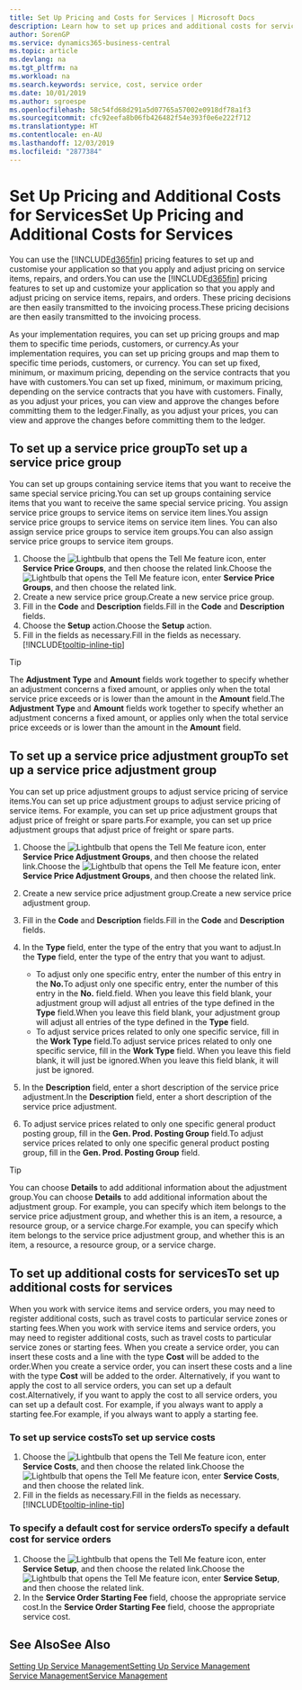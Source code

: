 ```yaml
---
title: Set Up Pricing and Costs for Services | Microsoft Docs
description: Learn how to set up prices and additional costs for services.
author: SorenGP
ms.service: dynamics365-business-central
ms.topic: article
ms.devlang: na
ms.tgt_pltfrm: na
ms.workload: na
ms.search.keywords: service, cost, service order
ms.date: 10/01/2019
ms.author: sgroespe
ms.openlocfilehash: 58c54fd68d291a5d07765a57002e0918df78a1f3
ms.sourcegitcommit: cfc92eefa8b06fb426482f54e393f0e6e222f712
ms.translationtype: HT
ms.contentlocale: en-AU
ms.lasthandoff: 12/03/2019
ms.locfileid: "2877384"
---
```

# <a name="set-up-pricing-and-additional-costs-for-services"></a><span data-ttu-id="eb377-103">Set Up Pricing and Additional Costs for Services</span><span class="sxs-lookup"><span data-stu-id="eb377-103">Set Up Pricing and Additional Costs for Services</span></span>
<span data-ttu-id="eb377-104">You can use the [!INCLUDE[d365fin](includes/d365fin_md.md)] pricing features to set up and customise your application so that you apply and adjust pricing on service items, repairs, and orders.</span><span class="sxs-lookup"><span data-stu-id="eb377-104">You can use the [!INCLUDE[d365fin](includes/d365fin_md.md)] pricing features to set up and customize your application so that you apply and adjust pricing on service items, repairs, and orders.</span></span> <span data-ttu-id="eb377-105">These pricing decisions are then easily transmitted to the invoicing process.</span><span class="sxs-lookup"><span data-stu-id="eb377-105">These pricing decisions are then easily transmitted to the invoicing process.</span></span>  
  
<span data-ttu-id="eb377-106">As your implementation requires, you can set up pricing groups and map them to specific time periods, customers, or currency.</span><span class="sxs-lookup"><span data-stu-id="eb377-106">As your implementation requires, you can set up pricing groups and map them to specific time periods, customers, or currency.</span></span> <span data-ttu-id="eb377-107">You can set up fixed, minimum, or maximum pricing, depending on the service contracts that you have with customers.</span><span class="sxs-lookup"><span data-stu-id="eb377-107">You can set up fixed, minimum, or maximum pricing, depending on the service contracts that you have with customers.</span></span> <span data-ttu-id="eb377-108">Finally, as you adjust your prices, you can view and approve the changes before committing them to the ledger.</span><span class="sxs-lookup"><span data-stu-id="eb377-108">Finally, as you adjust your prices, you can view and approve the changes before committing them to the ledger.</span></span>  

## <a name="to-set-up-a-service-price-group"></a><span data-ttu-id="eb377-109">To set up a service price group</span><span class="sxs-lookup"><span data-stu-id="eb377-109">To set up a service price group</span></span>
<span data-ttu-id="eb377-110">You can set up groups containing service items that you want to receive the same special service pricing.</span><span class="sxs-lookup"><span data-stu-id="eb377-110">You can set up groups containing service items that you want to receive the same special service pricing.</span></span> <span data-ttu-id="eb377-111">You assign service price groups to service items on service item lines.</span><span class="sxs-lookup"><span data-stu-id="eb377-111">You assign service price groups to service items on service item lines.</span></span> <span data-ttu-id="eb377-112">You can also assign service price groups to service item groups.</span><span class="sxs-lookup"><span data-stu-id="eb377-112">You can also assign service price groups to service item groups.</span></span>  

1. <span data-ttu-id="eb377-113">Choose the ![Lightbulb that opens the Tell Me feature](media/ui-search/search_small.png "Tell me what you want to do") icon, enter **Service Price Groups**, and then choose the related link.</span><span class="sxs-lookup"><span data-stu-id="eb377-113">Choose the ![Lightbulb that opens the Tell Me feature](media/ui-search/search_small.png "Tell me what you want to do") icon, enter **Service Price Groups**, and then choose the related link.</span></span>  
2. <span data-ttu-id="eb377-114">Create a new service price group.</span><span class="sxs-lookup"><span data-stu-id="eb377-114">Create a new service price group.</span></span>  
3. <span data-ttu-id="eb377-115">Fill in the **Code** and **Description** fields.</span><span class="sxs-lookup"><span data-stu-id="eb377-115">Fill in the **Code** and **Description** fields.</span></span>  
4. <span data-ttu-id="eb377-116">Choose the **Setup** action.</span><span class="sxs-lookup"><span data-stu-id="eb377-116">Choose the **Setup** action.</span></span>  
2. <span data-ttu-id="eb377-117">Fill in the fields as necessary.</span><span class="sxs-lookup"><span data-stu-id="eb377-117">Fill in the fields as necessary.</span></span> [!INCLUDE[tooltip-inline-tip](includes/tooltip-inline-tip_md.md)]  

 > [!Tip]
 > <span data-ttu-id="eb377-118">The **Adjustment Type** and **Amount** fields work together to specify whether an adjustment concerns a fixed amount, or applies only when the total service price exceeds or is lower than the amount in the **Amount** field.</span><span class="sxs-lookup"><span data-stu-id="eb377-118">The **Adjustment Type** and **Amount** fields work together to specify whether an adjustment concerns a fixed amount, or applies only when the total service price exceeds or is lower than the amount in the **Amount** field.</span></span>  

## <a name="to-set-up-a-service-price-adjustment-group"></a><span data-ttu-id="eb377-119">To set up a service price adjustment group</span><span class="sxs-lookup"><span data-stu-id="eb377-119">To set up a service price adjustment group</span></span>  
<span data-ttu-id="eb377-120">You can set up price adjustment groups to adjust service pricing of service items.</span><span class="sxs-lookup"><span data-stu-id="eb377-120">You can set up price adjustment groups to adjust service pricing of service items.</span></span> <span data-ttu-id="eb377-121">For example, you can set up price adjustment groups that adjust price of freight or spare parts.</span><span class="sxs-lookup"><span data-stu-id="eb377-121">For example, you can set up price adjustment groups that adjust price of freight or spare parts.</span></span>  
  
1. <span data-ttu-id="eb377-122">Choose the ![Lightbulb that opens the Tell Me feature](media/ui-search/search_small.png "Tell me what you want to do") icon, enter **Service Price Adjustment Groups**, and then choose the related link.</span><span class="sxs-lookup"><span data-stu-id="eb377-122">Choose the ![Lightbulb that opens the Tell Me feature](media/ui-search/search_small.png "Tell me what you want to do") icon, enter **Service Price Adjustment Groups**, and then choose the related link.</span></span>  
2. <span data-ttu-id="eb377-123">Create a new service price adjustment group.</span><span class="sxs-lookup"><span data-stu-id="eb377-123">Create a new service price adjustment group.</span></span>  
3. <span data-ttu-id="eb377-124">Fill in the **Code** and **Description** fields.</span><span class="sxs-lookup"><span data-stu-id="eb377-124">Fill in the **Code** and **Description** fields.</span></span>  
4. <span data-ttu-id="eb377-125">In the **Type** field, enter the type of the entry that you want to adjust.</span><span class="sxs-lookup"><span data-stu-id="eb377-125">In the **Type** field, enter the type of the entry that you want to adjust.</span></span>  
  
    * <span data-ttu-id="eb377-126">To adjust only one specific entry, enter the number of this entry in the **No.**</span><span class="sxs-lookup"><span data-stu-id="eb377-126">To adjust only one specific entry, enter the number of this entry in the **No.**</span></span> <span data-ttu-id="eb377-127">field.</span><span class="sxs-lookup"><span data-stu-id="eb377-127">field.</span></span> <span data-ttu-id="eb377-128">When you leave this field blank, your adjustment group will adjust all entries of the type defined in the **Type** field.</span><span class="sxs-lookup"><span data-stu-id="eb377-128">When you leave this field blank, your adjustment group will adjust all entries of the type defined in the **Type** field.</span></span>  
    * <span data-ttu-id="eb377-129">To adjust service prices related to only one specific service, fill in the **Work Type** field.</span><span class="sxs-lookup"><span data-stu-id="eb377-129">To adjust service prices related to only one specific service, fill in the **Work Type** field.</span></span> <span data-ttu-id="eb377-130">When you leave this field blank, it will just be ignored.</span><span class="sxs-lookup"><span data-stu-id="eb377-130">When you leave this field blank, it will just be ignored.</span></span>  
  
5. <span data-ttu-id="eb377-131">In the **Description** field, enter a short description of the service price adjustment.</span><span class="sxs-lookup"><span data-stu-id="eb377-131">In the **Description** field, enter a short description of the service price adjustment.</span></span>  
6. <span data-ttu-id="eb377-132">To adjust service prices related to only one specific general product posting group, fill in the **Gen. Prod. Posting Group** field.</span><span class="sxs-lookup"><span data-stu-id="eb377-132">To adjust service prices related to only one specific general product posting group, fill in the **Gen. Prod. Posting Group** field.</span></span>

> [!Tip]
> <span data-ttu-id="eb377-133">You can choose **Details** to add additional information about the adjustment group.</span><span class="sxs-lookup"><span data-stu-id="eb377-133">You can choose **Details** to add additional information about the adjustment group.</span></span> <span data-ttu-id="eb377-134">For example, you can specify which item belongs to the service price adjustment group, and whether this is an item, a resource, a resource group, or a service charge.</span><span class="sxs-lookup"><span data-stu-id="eb377-134">For example, you can specify which item belongs to the service price adjustment group, and whether this is an item, a resource, a resource group, or a service charge.</span></span>  

## <a name="to-set-up-additional-costs-for-services"></a><span data-ttu-id="eb377-135">To set up additional costs for services</span><span class="sxs-lookup"><span data-stu-id="eb377-135">To set up additional costs for services</span></span>
<span data-ttu-id="eb377-136">When you work with service items and service orders, you may need to register additional costs, such as travel costs to particular service zones or starting fees.</span><span class="sxs-lookup"><span data-stu-id="eb377-136">When you work with service items and service orders, you may need to register additional costs, such as travel costs to particular service zones or starting fees.</span></span> <span data-ttu-id="eb377-137">When you create a service order, you can insert these costs and a line with the type **Cost** will be added to the order.</span><span class="sxs-lookup"><span data-stu-id="eb377-137">When you create a service order, you can insert these costs and a line with the type **Cost** will be added to the order.</span></span> <span data-ttu-id="eb377-138">Alternatively, if you want to apply the cost to all service orders, you can set up a default cost.</span><span class="sxs-lookup"><span data-stu-id="eb377-138">Alternatively, if you want to apply the cost to all service orders, you can set up a default cost.</span></span> <span data-ttu-id="eb377-139">For example, if you always want to apply a starting fee.</span><span class="sxs-lookup"><span data-stu-id="eb377-139">For example, if you always want to apply a starting fee.</span></span>
  
### <a name="to-set-up-service-costs"></a><span data-ttu-id="eb377-140">To set up service costs</span><span class="sxs-lookup"><span data-stu-id="eb377-140">To set up service costs</span></span>
1. <span data-ttu-id="eb377-141">Choose the ![Lightbulb that opens the Tell Me feature](media/ui-search/search_small.png "Tell me what you want to do") icon, enter **Service Costs**, and then choose the related link.</span><span class="sxs-lookup"><span data-stu-id="eb377-141">Choose the ![Lightbulb that opens the Tell Me feature](media/ui-search/search_small.png "Tell me what you want to do") icon, enter **Service Costs**, and then choose the related link.</span></span> 
2. <span data-ttu-id="eb377-142">Fill in the fields as necessary.</span><span class="sxs-lookup"><span data-stu-id="eb377-142">Fill in the fields as necessary.</span></span> [!INCLUDE[tooltip-inline-tip](includes/tooltip-inline-tip_md.md)]  

### <a name="to-specify-a-default-cost-for-service-orders"></a><span data-ttu-id="eb377-143">To specify a default cost for service orders</span><span class="sxs-lookup"><span data-stu-id="eb377-143">To specify a default cost for service orders</span></span>
1. <span data-ttu-id="eb377-144">Choose the ![Lightbulb that opens the Tell Me feature](media/ui-search/search_small.png "Tell me what you want to do") icon, enter **Service Setup**, and then choose the related link.</span><span class="sxs-lookup"><span data-stu-id="eb377-144">Choose the ![Lightbulb that opens the Tell Me feature](media/ui-search/search_small.png "Tell me what you want to do") icon, enter **Service Setup**, and then choose the related link.</span></span> 
2. <span data-ttu-id="eb377-145">In the **Service Order Starting Fee** field, choose the appropriate service cost.</span><span class="sxs-lookup"><span data-stu-id="eb377-145">In the **Service Order Starting Fee** field, choose the appropriate service cost.</span></span>

## <a name="see-also"></a><span data-ttu-id="eb377-146">See Also</span><span class="sxs-lookup"><span data-stu-id="eb377-146">See Also</span></span>
[<span data-ttu-id="eb377-147">Setting Up Service Management</span><span class="sxs-lookup"><span data-stu-id="eb377-147">Setting Up Service Management</span></span>](service-setup-service.md)  
[<span data-ttu-id="eb377-148">Service Management</span><span class="sxs-lookup"><span data-stu-id="eb377-148">Service Management</span></span>](service-service.md)  
